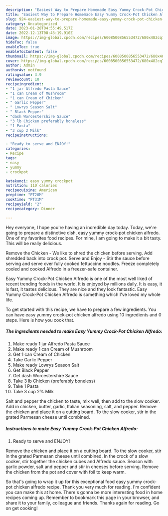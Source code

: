 ```yaml
---
description: "Easiest Way to Prepare Homemade Easy Yummy Crock-Pot Chicken Alfredo"
title: "Easiest Way to Prepare Homemade Easy Yummy Crock-Pot Chicken Alfredo"
slug: 924-easiest-way-to-prepare-homemade-easy-yummy-crock-pot-chicken-alfredo
category: Uncategorized
date: 2023-01-28T04:55:49.517Z
date: 2022-12-13T08:43:19.910Z
image: https://img-global.cpcdn.com/recipes/6008500856553472/680x482cq70/easy-yummy-crock-pot-chicken-alfredo-recipe-main-photo.jpg
hideToc: false
enableToc: true
enableTocContent: false
thumbnail: https://img-global.cpcdn.com/recipes/6008500856553472/680x482cq70/easy-yummy-crock-pot-chicken-alfredo-recipe-main-photo.jpg
cover: https://img-global.cpcdn.com/recipes/6008500856553472/680x482cq70/easy-yummy-crock-pot-chicken-alfredo-recipe-main-photo.jpg
author: Admin
authorAv: notfound
ratingvalue: 3.9
reviewcount: 10
recipeingredient:
- "1 jar Alfredo Pasta Sauce"
- "1 can Cream of Mushroom"
- "1 can Cream of Chicken"
- " Garlic Pepper"
- " Lowrys Season Salt"
- " Black Pepper"
- "dash Worcestershire Sauce"
- "3 lb Chicken preferably boneless"
- "1 Pasta"
- "3 cup 2 Milk"
recipeinstructions:

- "Ready to serve and ENJOY!"
categories:
- Recipe
tags:
- easy
- yummy
- crockpot

katakunci: easy yummy crockpot 
nutrition: 110 calories
recipecuisine: American
preptime: "PT20M"
cooktime: "PT31M"
recipeyield: "2"
recipecategory: Dinner

---
```



Hey everyone, I hope you're having an incredible day today. Today, we're going to prepare a distinctive dish, easy yummy crock-pot chicken alfredo. One of my favorites food recipes. For mine, I am going to make it a bit tasty. This will be really delicious.

Remove the Chicken - We like to shred the chicken before serving. Add shredded back into crock pot. Serve and Enjoy - Stir the sauce before serving and serve over fully cooked fettuccine noodles. Freeze completely cooled and cooked Alfredo in a freezer-safe container.

Easy Yummy Crock-Pot Chicken Alfredo is one of the most well liked of recent trending foods in the world. It is enjoyed by millions daily. It is easy, it is fast, it tastes delicious. They are nice and they look fantastic. Easy Yummy Crock-Pot Chicken Alfredo is something which I've loved my whole life.


To get started with this recipe, we have to prepare a few ingredients. You can have easy yummy crock-pot chicken alfredo using 10 ingredients and 0 steps. Here is how you cook that.

<!--inarticleads1-->

##### The ingredients needed to make Easy Yummy Crock-Pot Chicken Alfredo:

1. Make ready 1 jar Alfredo Pasta Sauce
1. Make ready 1 can Cream of Mushroom
1. Get 1 can Cream of Chicken
1. Take  Garlic Pepper
1. Make ready  Lowrys Season Salt
1. Get  Black Pepper
1. Get dash Worcestershire Sauce
1. Take 3 lb Chicken (preferably boneless)
1. Take 1 Pasta
1. Take 3 cup 2% Milk


Salt and pepper the chicken to taste, mix well, then add to the slow cooker. Add in chicken, butter, garlic, Italian seasoning, salt, and pepper. Remove the chicken and place it on a cutting board. To the slow cooker, stir in the grated Parmesan cheese until combined. 

<!--inarticleads2-->

##### Instructions to make Easy Yummy Crock-Pot Chicken Alfredo:


1. Ready to serve and ENJOY!

Remove the chicken and place it on a cutting board. To the slow cooker, stir in the grated Parmesan cheese until combined. In the crock of a slow cooker, stir together the chicken cubes and Alfredo sauce. Season with garlic powder, salt and pepper and stir in cheeses before serving. Remove the chicken from the pot and cover with foil to keep warm. 

So that's going to wrap it up for this exceptional food easy yummy crock-pot chicken alfredo recipe. Thank you very much for reading. I'm confident you can make this at home. There's gonna be more interesting food in home recipes coming up. Remember to bookmark this page in your browser, and share it to your family, colleague and friends. Thanks again for reading. Go on get cooking!
